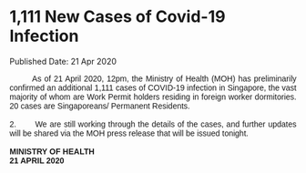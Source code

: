 <html>
    <meta http-equiv="Content-Type" content="text/html; charset=utf-8"/>
    <meta charset="utf-8"/>
    <title>1,111 New Cases of Covid-19 Infection</title>
    <body><h1>1,111 New Cases of Covid-19 Infection</h1>
    <p>Published Date: 21 Apr 2020</p> <div style="text-align: justify;"><span style="font-family: Arial;"><span style="font-size: 14px;">&nbsp; &nbsp; &nbsp; &nbsp; As of 21 April 2020, 12pm, the Ministry of Health (MOH) has preliminarily confirmed an additional 1,111 cases of COVID-19 infection in Singapore, the vast majority of whom are Work Permit holders residing in foreign worker dormitories. 20 cases are Singaporeans/ Permanent Residents.<br><br>2. &nbsp; &nbsp; &nbsp; We are still working through the details of the cases, and further updates will be shared via the MOH press release that will be issued tonight. </span></span></div><div style="text-align: justify;"><span style="font-family: Arial;"><span style="font-size: 14px;"><br><strong>MINISTRY OF HEALTH<br>21 APRIL 2020</strong></span></span><br></div></body>
</html>